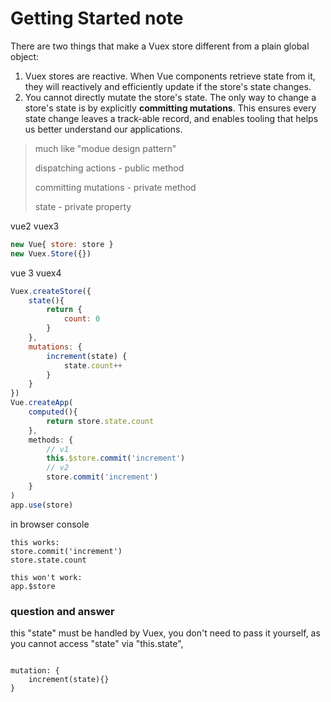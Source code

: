 # Getting Started note



There are two things that make a Vuex store different from a plain global object:

1. Vuex stores are reactive. When Vue components retrieve state from it, they will reactively and efficiently update if the store's state changes.
2. You cannot directly mutate the store's state. The only way to change a store's state is by explicitly **committing mutations**. This ensures every state change leaves a track-able record, and enables tooling that helps us better understand our applications.

> much like "modue design pattern"
>
> dispatching actions - public method
>
> committing mutations - private method
>
> state  - private property



vue2 vuex3

```js
new Vue{ store: store }
new Vuex.Store({})
```



vue 3 vuex4

```js
Vuex.createStore({
    state(){
        return { 
            count: 0
        }
    },
    mutations: {
        increment(state) {
            state.count++
        }
    }
})
Vue.createApp(
    computed(){
	    return store.state.count
    },
    methods: {
        // v1
        this.$store.commit('increment')
        // v2
        store.commit('increment')
    }
)
app.use(store)
```

in browser console
```
this works:
store.commit('increment')
store.state.count

this won't work:
app.$store 
```

### question and answer


this "state" must be handled by Vuex,
you don't need to pass it yourself,
as you cannot access "state" via "this.state",
```

mutation: {
    increment(state){}
}
```
